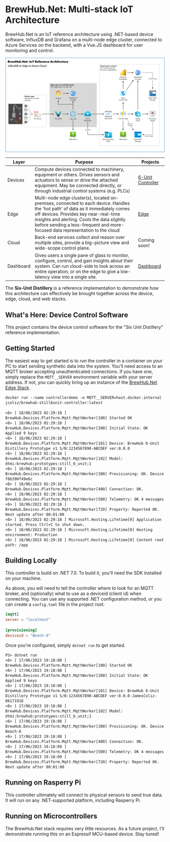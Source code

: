 # BrewHub.Net: Multi-stack IoT Architecture

BrewHub.Net is an IoT reference architecture using .NET-based device software, InfluxDB and Grafana on a multi-node edge cluster, connected to Azure Services on the backend, with a Vue.JS dashboard for user monitoring and control.

![Reference Architecture](docs/images/IoT%20Reference%20Architecture%20InfluxDB%20Azure.png)

| Layer | Purpose | Projects |
| -------- | ------- |  ------- |
| Devices | Compute devices connected to machinery, equipment or others. Drives sensors and actuators to sense or drive the attached equipment. May be connected directly, or through industrial control systems (e.g. PLCs) | [6-Unit Controller](https://github.com/jcoliz/BrewHub.Devices.Still6UnitController)
| Edge  | Multi-node edge cluster(s), located on-premises, connected to each device. Handles the 'hot path' of data as it immediately comes off devices. Provides key near-real-time insights and alerting. Cools the data slightly before sending a less-frequent and more-focused data representation to the cloud  | [Edge](https://github.com/jcoliz/BrewHub.Edge)
| Cloud   | Back-end services collect and reason over multiple sites, provide a big-picture view and wide-scope control plane. | Coming soon!
| Dashboard | Gives users a single pane of glass to monitor, configure, control, and gain insights about their system. Can run cloud-side to look across an entire operation, or on the edge to give a low-latency view into a single site. | [Dashboard](https://github.com/jcoliz/BrewHub.Dashboard)

The **Six-Unit Distillery** is a reference implementation to demonstrate how this architecture can effectively be brought together across the device, edge, cloud, and web stacks.

## What's Here: Device Control Software

This project contains the device control software for the "Six Unit Distillery" reference implementation.

## Getting Started

The easiest way to get started is to run the controller in a container on your PC to start sending synthetic data into the system. You'll need access to an MQTT broker accepting unauthenticated connections. If you have one, simply replace the `MQTT__SERVER` environment variable with your server address. If not, you can quickly bring up an instance of the [BrewHub.Net Edge Stack](https://github.com/jcoliz/BrewHub.Edge).

```
docker run --name controllerdemo -e MQTT__SERVER=host.docker.internal  jcoliz/brewhub-still6unit-controller:latest

<6> [ 18/06/2023 02:29:18 ] BrewHub.Devices.Platform.Mqtt.MqttWorker[100] Started OK
<6> [ 18/06/2023 02:29:18 ] BrewHub.Devices.Platform.Mqtt.MqttWorker[200] Initial State: OK Applied 9 keys
<6> [ 18/06/2023 02:29:18 ] BrewHub.Devices.Platform.Mqtt.MqttWorker[101] Device: BrewHub 6-Unit Distillery Prototype v1 S/N:1234567890-ABCDEF ver:0.0.0
<6> [ 18/06/2023 02:29:18 ] BrewHub.Devices.Platform.Mqtt.MqttWorker[102] Model: dtmi:brewhub:prototypes:still_6_unit;1
<6> [ 18/06/2023 02:29:18 ] BrewHub.Devices.Platform.Mqtt.MqttWorker[300] Provisioning: OK. Device f8b390f49e6c
<6> [ 18/06/2023 02:29:18 ] BrewHub.Devices.Platform.Mqtt.MqttWorker[400] Connection: OK.
<6> [ 18/06/2023 02:29:18 ] BrewHub.Devices.Platform.Mqtt.MqttWorker[500] Telemetry: OK 4 messages
<6> [ 18/06/2023 02:29:18 ] BrewHub.Devices.Platform.Mqtt.MqttWorker[720] Property: Reported OK. Next update after 00:01:00
<6> [ 18/06/2023 02:29:18 ] Microsoft.Hosting.Lifetime[0] Application started. Press Ctrl+C to shut down.
<6> [ 18/06/2023 02:29:18 ] Microsoft.Hosting.Lifetime[0] Hosting environment: Production
<6> [ 18/06/2023 02:29:18 ] Microsoft.Hosting.Lifetime[0] Content root path: /app

```

## Building Locally

This controller is build on .NET 7.0. To build it, you'll need the SDK installed on your machine.

As above, you will need to tell the controller where to look for an MQTT broker, and (optionally) what to use as a deviceid (client id) when connecting. You can use any supported .NET configuration method, or you can create a `config.toml` file in the project root:

```toml
[mqtt]
server = "localhost"

[provisioning]
deviceid = "Beach-6"
```

Once you're configured, simply `dotnet run` to get started.

```
PS> dotnet run
<6> [ 17/06/2023 19:18:08 ] BrewHub.Devices.Platform.Mqtt.MqttWorker[100] Started OK
<6> [ 17/06/2023 19:18:08 ] BrewHub.Devices.Platform.Mqtt.MqttWorker[200] Initial State: OK Applied 9 keys
<6> [ 17/06/2023 19:18:08 ] BrewHub.Devices.Platform.Mqtt.MqttWorker[101] Device: BrewHub 6-Unit Distillery Prototype v1 S/N:1234567890-ABCDEF ver:0.0.0-JamesColiz-06171918
<6> [ 17/06/2023 19:18:08 ] BrewHub.Devices.Platform.Mqtt.MqttWorker[102] Model: dtmi:brewhub:prototypes:still_6_unit;1
<6> [ 17/06/2023 19:18:08 ] BrewHub.Devices.Platform.Mqtt.MqttWorker[300] Provisioning: OK. Device Beach-6
<6> [ 17/06/2023 19:18:08 ] BrewHub.Devices.Platform.Mqtt.MqttWorker[400] Connection: OK.
<6> [ 17/06/2023 19:18:09 ] BrewHub.Devices.Platform.Mqtt.MqttWorker[500] Telemetry: OK 4 messages
<6> [ 17/06/2023 19:18:09 ] BrewHub.Devices.Platform.Mqtt.MqttWorker[720] Property: Reported OK. Next update after 00:01:00
```

## Running on Rasperry Pi

This controller ultimately will connect to physical sensors to send true data. It will run on any .NET-supported platform, including Rasperry Pi.

## Running on Microcontrollers

The BrewHub.Net stack requires very little resources. As a future project, I'll demonstrate running this on an Espressif MCU-based device. Stay tuned!
